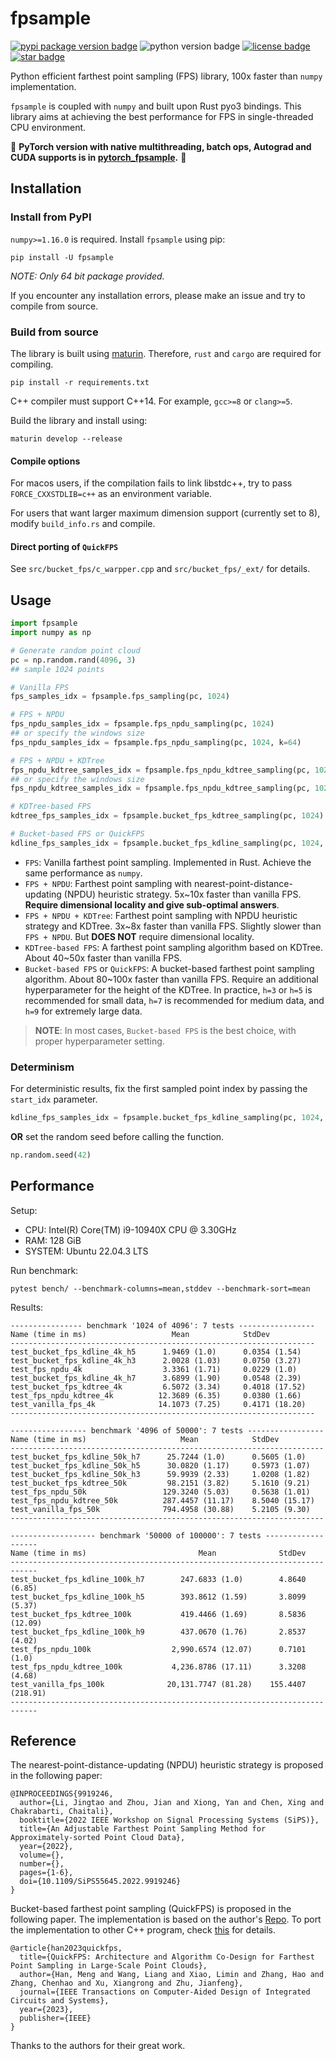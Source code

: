 # fpsample
[![pypi package version badge](https://img.shields.io/pypi/v/fpsample)](https://pypi.org/project/fpsample/)
![python version badge](https://img.shields.io/badge/python-%3E%3D3.7-blue)
[![license badge](https://img.shields.io/github/license/leonardodalinky/fpsample)](https://github.com/leonardodalinky/fpsample/blob/main/LICENSE)
[![star badge](https://img.shields.io/github/stars/leonardodalinky/fpsample?style=social)](https://github.com/leonardodalinky/fpsample)

Python efficient farthest point sampling (FPS) library, 100x faster than `numpy` implementation.

`fpsample` is coupled with `numpy` and built upon Rust pyo3 bindings. This library aims at achieving the best performance for FPS in single-threaded CPU environment.

🎉 **PyTorch version with native multithreading, batch ops, Autograd and CUDA supports is in [pytorch_fpsample](https://github.com/leonardodalinky/pytorch_fpsample).** 🎉

## Installation

### Install from PyPI

`numpy>=1.16.0` is required. Install `fpsample` using pip:

```shell
pip install -U fpsample
```

*NOTE: Only 64 bit package provided.*

If you encounter any installation errors, please make an issue and try to compile from source.

### Build from source

The library is built using [maturin](https://github.com/PyO3/maturin). Therefore, `rust` and `cargo` are required for compiling.

```shell
pip install -r requirements.txt
```

C++ compiler must support C++14. For example, `gcc>=8` or `clang>=5`.

Build the library and install using:
```shell
maturin develop --release
```

#### Compile options

For macos users, if the compilation fails to link libstdc++, try to pass `FORCE_CXXSTDLIB=c++` as an environment variable.

For users that want larger maximum dimension support (currently set to 8), modify `build_info.rs` and compile.

#### Direct porting of `QuickFPS`

See `src/bucket_fps/c_warpper.cpp` and `src/bucket_fps/_ext/` for details.

## Usage

```python
import fpsample
import numpy as np

# Generate random point cloud
pc = np.random.rand(4096, 3)
## sample 1024 points

# Vanilla FPS
fps_samples_idx = fpsample.fps_sampling(pc, 1024)

# FPS + NPDU
fps_npdu_samples_idx = fpsample.fps_npdu_sampling(pc, 1024)
## or specify the windows size
fps_npdu_samples_idx = fpsample.fps_npdu_sampling(pc, 1024, k=64)

# FPS + NPDU + KDTree
fps_npdu_kdtree_samples_idx = fpsample.fps_npdu_kdtree_sampling(pc, 1024)
## or specify the windows size
fps_npdu_kdtree_samples_idx = fpsample.fps_npdu_kdtree_sampling(pc, 1024, k=64)

# KDTree-based FPS
kdtree_fps_samples_idx = fpsample.bucket_fps_kdtree_sampling(pc, 1024)

# Bucket-based FPS or QuickFPS
kdline_fps_samples_idx = fpsample.bucket_fps_kdline_sampling(pc, 1024, h=3)
```

* `FPS`: Vanilla farthest point sampling. Implemented in Rust. Achieve the same performance as `numpy`.
* `FPS + NPDU`: Farthest point sampling with nearest-point-distance-updating (NPDU) heuristic strategy. 5x~10x faster than vanilla FPS. **Require dimensional locality and give sub-optimal answers**.
* `FPS + NPDU + KDTree`: Farthest point sampling with NPDU heuristic strategy and KDTree. 3x~8x faster than vanilla FPS. Slightly slower than `FPS + NPDU`. But **DOES NOT** require dimensional locality.
* `KDTree-based FPS`: A farthest point sampling algorithm based on KDTree. About 40~50x faster than vanilla FPS.
* `Bucket-based FPS` or `QuickFPS`: A bucket-based farthest point sampling algorithm. About 80~100x faster than vanilla FPS. Require an additional hyperparameter for the height of the KDTree. In practice, `h=3` or `h=5` is recommended for small data, `h=7` is recommended for medium data, and `h=9` for extremely large data.

> **NOTE**: In most cases, `Bucket-based FPS` is the best choice, with proper hyperparameter setting.

### Determinism

For deterministic results, fix the first sampled point index by passing the `start_idx` parameter.
```python
kdline_fps_samples_idx = fpsample.bucket_fps_kdline_sampling(pc, 1024, h=3, start_idx=0)
```

**OR** set the random seed before calling the function.
```python
np.random.seed(42)
```

## Performance
Setup:
  - CPU: Intel(R) Core(TM) i9-10940X CPU @ 3.30GHz
  - RAM: 128 GiB
  - SYSTEM: Ubuntu 22.04.3 LTS

Run benchmark:
```shell
pytest bench/ --benchmark-columns=mean,stddev --benchmark-sort=mean
```

Results:
```
---------------- benchmark '1024 of 4096': 7 tests -----------------
Name (time in ms)                   Mean            StdDev
--------------------------------------------------------------------
test_bucket_fps_kdline_4k_h5      1.9469 (1.0)      0.0354 (1.54)
test_bucket_fps_kdline_4k_h3      2.0028 (1.03)     0.0750 (3.27)
test_fps_npdu_4k                  3.3361 (1.71)     0.0229 (1.0)
test_bucket_fps_kdline_4k_h7      3.6899 (1.90)     0.0548 (2.39)
test_bucket_fps_kdtree_4k         6.5072 (3.34)     0.4018 (17.52)
test_fps_npdu_kdtree_4k          12.3689 (6.35)     0.0380 (1.66)
test_vanilla_fps_4k              14.1073 (7.25)     0.4171 (18.20)
--------------------------------------------------------------------

----------------- benchmark '4096 of 50000': 7 tests -----------------
Name (time in ms)                     Mean            StdDev
----------------------------------------------------------------------
test_bucket_fps_kdline_50k_h7      25.7244 (1.0)      0.5605 (1.0)
test_bucket_fps_kdline_50k_h5      30.0820 (1.17)     0.5973 (1.07)
test_bucket_fps_kdline_50k_h3      59.9939 (2.33)     1.0208 (1.82)
test_bucket_fps_kdtree_50k         98.2151 (3.82)     5.1610 (9.21)
test_fps_npdu_50k                 129.3240 (5.03)     0.5638 (1.01)
test_fps_npdu_kdtree_50k          287.4457 (11.17)    8.5040 (15.17)
test_vanilla_fps_50k              794.4958 (30.88)    5.2105 (9.30)
----------------------------------------------------------------------

------------------- benchmark '50000 of 100000': 7 tests -------------------
Name (time in ms)                         Mean              StdDev
----------------------------------------------------------------------------
test_bucket_fps_kdline_100k_h7        247.6833 (1.0)        4.8640 (6.85)
test_bucket_fps_kdline_100k_h5        393.8612 (1.59)       3.8099 (5.37)
test_bucket_fps_kdtree_100k           419.4466 (1.69)       8.5836 (12.09)
test_bucket_fps_kdline_100k_h9        437.0670 (1.76)       2.8537 (4.02)
test_fps_npdu_100k                  2,990.6574 (12.07)      0.7101 (1.0)
test_fps_npdu_kdtree_100k           4,236.8786 (17.11)      3.3208 (4.68)
test_vanilla_fps_100k              20,131.7747 (81.28)    155.4407 (218.91)
----------------------------------------------------------------------------
```

## Reference
The nearest-point-distance-updating (NPDU) heuristic strategy is proposed in the following paper:
```
@INPROCEEDINGS{9919246,
  author={Li, Jingtao and Zhou, Jian and Xiong, Yan and Chen, Xing and Chakrabarti, Chaitali},
  booktitle={2022 IEEE Workshop on Signal Processing Systems (SiPS)},
  title={An Adjustable Farthest Point Sampling Method for Approximately-sorted Point Cloud Data},
  year={2022},
  volume={},
  number={},
  pages={1-6},
  doi={10.1109/SiPS55645.2022.9919246}
}
```

Bucket-based farthest point sampling (QuickFPS) is proposed in the following paper. The implementation is based on the author's [Repo](https://github.com/hanm2019/bucket-based_farthest-point-sampling_CPU). To port the implementation to other C++ program, check [this](https://github.com/leonardodalinky/fpsample/tree/main/src/bucket_fps/_ext) for details.
```
@article{han2023quickfps,
  title={QuickFPS: Architecture and Algorithm Co-Design for Farthest Point Sampling in Large-Scale Point Clouds},
  author={Han, Meng and Wang, Liang and Xiao, Limin and Zhang, Hao and Zhang, Chenhao and Xu, Xiangrong and Zhu, Jianfeng},
  journal={IEEE Transactions on Computer-Aided Design of Integrated Circuits and Systems},
  year={2023},
  publisher={IEEE}
}
```

Thanks to the authors for their great work.
